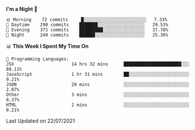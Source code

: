 <!--START_SECTION:waka-->
**I'm a Night 🦉** 

```text
🌞 Morning    72 commits     █░░░░░░░░░░░░░░░░░░░░░░░░   7.33% 
🌆 Daytime    290 commits    ███████░░░░░░░░░░░░░░░░░░   29.53% 
🌃 Evening    371 commits    █████████░░░░░░░░░░░░░░░░   37.78% 
🌙 Night      249 commits    ██████░░░░░░░░░░░░░░░░░░░   25.36%

```


📊 **This Week I Spent My Time On** 

```text
💬 Programming Languages: 
JSX                      14 hrs 32 mins      ██████████████████████░░░   88.11% 
JavaScript               1 hr 31 mins        ██░░░░░░░░░░░░░░░░░░░░░░░   9.21% 
JSON                     20 mins             ░░░░░░░░░░░░░░░░░░░░░░░░░   2.07% 
Other                    3 mins              ░░░░░░░░░░░░░░░░░░░░░░░░░   0.37% 
HTML                     2 mins              ░░░░░░░░░░░░░░░░░░░░░░░░░   0.21%

```


 Last Updated on 22/07/2021
<!--END_SECTION:waka-->
